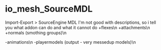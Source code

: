 # io_mesh_SourceMDL
Import-Export > SourceEngine MDL
I'm not good with descriptions, so i tell you what addon can do and what it cannot do
  +flexes\n
  +attachments\n
  +normals (smothing groups)\n
  
  -animations\n
  -playermodels (output - very messedup models)\n
